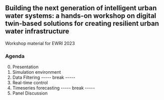 ## Building the next generation of intelligent urban water systems: a hands-on workshop on digital twin-based solutions for creating resilient urban water infrastructure

Workshop material for EWRI 2023

### Agenda

0. Presentation
1. Simulation environment
2. Data Filtering
----- break -----
4. Real-time control
5. Timeseries forecasting
----- break -----
6. Panel Discussion
